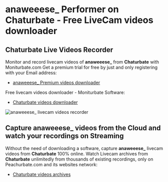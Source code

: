 # anaweeese_ Performer on Chaturbate - Free LiveCam videos downloader

## Chaturbate Live Videos Recorder

Monitor and record livecam videos of **anaweeese_** from **Chaturbate** with Moniturbate.com
Get a premium trial for free by just and only registering with your Email address:
* [anaweeese_ Premium videos downloader](https://moniturbate.com/request-demo-licence-key.html)

Free livecam videos downloader - Moniturbate Software:
* [Chaturbate videos downloader](https://moniturbate.com/moniturbate-download-software.html)

![anaweeese_ livecam videos recorder](https://peachurnet.com/templates/moniturbate-software.png)


## Capture anaweeese_ videos from the Cloud and watch your recordings on Streaming

Without the need of downloading a software, capture **anaweeese_** livecam videos from **Chaturbate** 100% online.
Watch Livecam archives from **Chaturbate** unlimitedly from thousands of existing recordings, only on Peachurbate.com and its websites network:
* [Chaturbate videos archives](https://peachurnet.com/)